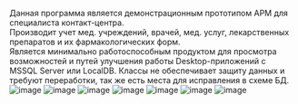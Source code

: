 Данная программа является демонстрационным прототипом АРМ для специалиста контакт-центра. <br>Производит учет мед. учреждений, врачей, мед. услуг, лекарственных препаратов и их фармакологических форм.</br>
Является минимально работоспособным продуктом для просмотра возможностей и путей улучшения работы Desktop-приложений с MSSQL Server или LocalDB.
Классы не обеспечивает защиту данных и требуют переработки, так же есть места для исправления в схеме БД.
![image](https://github.com/KingDog25/ARM_Policlinic_Operator/assets/99288384/31758b72-e627-4472-8fae-72b590231863)
![image](https://github.com/KingDog25/ARM_Policlinic_Operator/assets/99288384/ecb3a70c-1a3f-4928-bb9c-1693cfd9433f)
![image](https://github.com/KingDog25/ARM_Policlinic_Operator/assets/99288384/b8321c58-5e39-488c-ac16-1abf048d0358)
![image](https://github.com/KingDog25/ARM_Policlinic_Operator/assets/99288384/b87464b6-a385-447d-ae59-4d2a1da44f4d)
![image](https://github.com/KingDog25/ARM_Policlinic_Operator/assets/99288384/1202aa50-eb83-445a-a076-f30e41dcc822)
![image](https://github.com/KingDog25/ARM_Policlinic_Operator/assets/99288384/f9e6a201-b9cc-4664-ad86-d926c1814c18)
![image](https://github.com/KingDog25/ARM_Policlinic_Operator/assets/99288384/3aef4bf6-0eec-4f25-9b1d-2f188f86bd7f)



